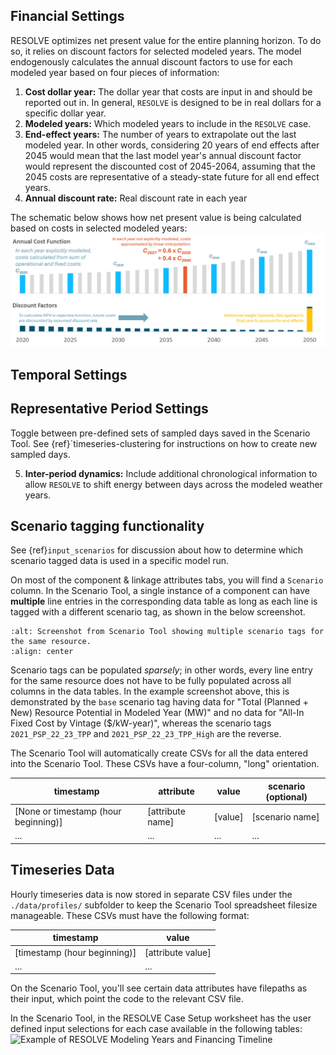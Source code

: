 ## Financial Settings

RESOLVE optimizes net present value for the entire planning horizon. To do so, it relies on discount factors for selected modeled years. The model endogenously calculates the annual discount factors to use for each modeled year based on four pieces 
of information:
1. **Cost dollar year:** The dollar year that costs are input in and should be reported out in. In general, `RESOLVE` is designed 
to be in real dollars for a specific dollar year.
2. **Modeled years:** Which modeled years to include in the `RESOLVE` case.
3. **End-effect years:** The number of years to extrapolate out the last modeled year. In other words, considering 20 years 
of end effects after 2045 would mean that the last model year's annual discount factor would represent the discounted cost 
of 2045-2064, assuming that the 2045 costs are representative of a steady-state future for all end effect years.
4. **Annual discount rate:** Real discount rate in each year

The schematic below shows how net present value is being calculated based on costs in selected modeled years:
![Example of RESOLVE Modeling Years and Financing Timeline](_images/Modeling_Year.jpg)

## Temporal Settings

## Representative Period Settings

Toggle between pre-defined sets of sampled days saved in the Scenario Tool. See {ref}`timeseries-clustering for instructions on how to create new sampled days.

5. **Inter-period dynamics:** Include additional chronological information to allow `RESOLVE` to shift energy between days across the modeled weather years.

## Scenario tagging functionality

See {ref}`input_scenarios` for discussion about how to determine which scenario tagged data is used in a specific model run. 

On most of the component & linkage attributes tabs, you will find a `Scenario` column. In the Scenario Tool, a single instance of 
a component can have **multiple** line entries in the corresponding data table as long as each line is tagged with a different scenario 
tag, as shown in the below screenshot. 

```{image} ../_images/resource-scenario-tags.png
:alt: Screenshot from Scenario Tool showing multiple scenario tags for the same resource.
:align: center
```

Scenario tags can be populated *sparsely*; in other words, every line entry for the same resource does not have to be fully populated 
across all columns in the data tables. In the example screenshot above, this is demonstrated by the `base` scenario tag having 
data for "Total (Planned + New) Resource Potential in Modeled Year (MW)" and no data for "All-In Fixed Cost by Vintage ($/kW-year)", 
whereas the scenario tags `2021_PSP_22_23_TPP` and `2021_PSP_22_23_TPP_High` are the reverse. 

The Scenario Tool will automatically create CSVs for all the data entered into the Scenario Tool. These CSVs have a 
four-column, "long" orientation.

| timestamp                            | attribute        | value   | scenario (optional) |
|--------------------------------------|------------------|---------|---------------------|
| [None or timestamp (hour beginning)] | [attribute name] | [value] | [scenario name]     |
| ...                                  | ...              | ...     | ...                 |


## Timeseries Data

Hourly timeseries data is now stored in separate CSV files under the `./data/profiles/` subfolder to keep the Scenario 
Tool spreadsheet filesize manageable. These CSVs must have the following format:

| timestamp                    | value             |
|------------------------------|-------------------|
| [timestamp (hour beginning)] | [attribute value] |
| ...                          | ...               |

On the Scenario Tool, you'll see certain data attributes have filepaths as their
input, which point the code to the relevant CSV file.

In the Scenario Tool, in the RESOLVE Case Setup worksheet has the user defined input selections for each case available in the following tables:
![Example of RESOLVE Modeling Years and Financing Timeline](_images/Temporal_Financing_Settings.jpeg)